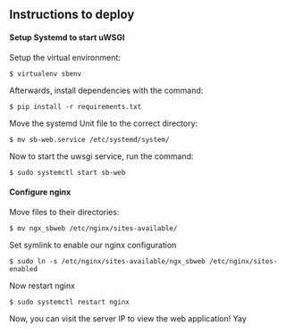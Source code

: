 ## Instructions to deploy

#### Setup Systemd to start uWSGI

Setup the virtual environment:
```
$ virtualenv sbenv
```

Afterwards, install dependencies with the command:
```
$ pip install -r requirements.txt
```

Move the systemd Unit file to the correct directory:
```
$ mv sb-web.service /etc/systemd/system/
```

Now to start the uwsgi service, run the command:
```
$ sudo systemctl start sb-web
```

#### Configure nginx

Move files to their directories:
```
$ mv ngx_sbweb /etc/nginx/sites-available/
```

Set symlink to enable our nginx configuration
```
$ sudo ln -s /etc/nginx/sites-available/ngx_sbweb /etc/nginx/sites-enabled
```

Now restart nginx
```
$ sudo systemctl restart nginx
```

Now, you can visit the server IP to view the web application! Yay

